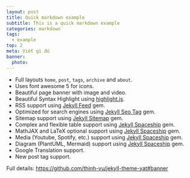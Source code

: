 ```yaml
---
layout: post
title: Quick markdown example
subtitle: This is a quick markdown example
categories: markdown
tags:
  - example
top: 2
meta: Viết gì đó
banner:
  photo:
---
```


- Full layouts `home`, `post`, `tags`, `archive` and `about`.
- Uses font awesome 5 for icons.
- Beautiful page banner with image and video.
- Beautiful Syntax Highlight using [highlight.js](https://github.com/highlightjs/highlight.js).
- RSS support using [Jekyll Feed](https://github.com/jekyll/jekyll-feed) gem.
- Optimized for search engines using [Jekyll Seo Tag](https://github.com/jekyll/jekyll-seo-tag) gem.
- Sitemap support using [Jekyll Sitemap](https://github.com/jekyll/jekyll-sitemap) gem.
- Complex and flexible table support using [Jekyll Spaceship](https://github.com/jeffreytse/jekyll-spaceship) gem.
- MathJAX and LaTeX optional support using [Jekyll Spaceship](https://github.com/jeffreytse/jekyll-spaceship) gem.
- Media (Youtube, Spotify, etc.) support using [Jekyll Spaceship](https://github.com/jeffreytse/jekyll-spaceship) gem.
- Diagram (PlantUML, Mermaid) support using [Jekyll Spaceship](https://github.com/jeffreytse/jekyll-spaceship) gem.
- Google Translation support.
- New post tag support.

Full details: https://github.com/thinh-vu/jekyll-theme-yat#banner